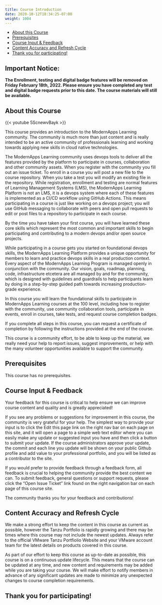 ```yaml
---
title: Course Introduction
date: 2020-10-12T18:34:25-07:00
weight: 1004
---
```


- [About this Course](#about-this-course)
- [Prerequisites](#prerequisites)
- [Course Input & Feedback](#course-input--feedback)
- [Content Accuracy and Refresh Cycle](#content-accuracy-and-refresh-cycle)
- [Thank you for participating!](#thank-you-for-participating)

## Important Notice: 

**The Enrollment, testing and digital badge features will be removed on Friday February 18th, 2022. Please ensure you have completed any test and digital badge requests prior to this date. The course materials will still be available.**

## About this Course

{{< youtube 5ScnewvBayk >}}

This course provides an introduction to the ModernApps Learning community. The community is much more than just content and is really intended to be an active community of professionals learning and working towards applying new skills in cloud native technologies.

The ModernApps Learning community uses devops tools to deliver all the features provided by the platform to participate in courses, collaboration and other community assets. When you register with the community you fill out an issue ticket. To enroll in a course you will post a new file to the course repository. When you take a test you will modify an existing file in the repository. While registration, enrollment and testing are normal features of Learning Management Systems (LMS), the ModernApps Learning Platform is not an LMS, it is a devops system where each of these features is implemented as a CI/CD workflow using GitHub Actions. This means participating in a course is just like working on a devops project; you will use GitHub messaging to collaborate with peers and open pull requests to edit or post files to a repository to participate in each course.  

By the time you have taken your first course, you will have learned these core skills which represent the most common and important skills to begin participating and contributing to a modern devops and/or open source projects.  

While participating in a course gets you started on foundational devops skills, the ModernApps Learning Platform provides a unique opportunity for members to learn and practice devops skills in a real production context. Every aspect of the ModernApps Learning Program is managed openly in conjunction with the community. Our vision, goals, roadmap, planning, code, infrastructure etcetera are all managed by and for the community, which is designed with guidelines and guardrails to help participants learn by doing in a step-by-step guided path towards increasing production-grade experience.  

In this course you will learn the foundational skills to participate in ModernApps Learning courses at the 100 level, including how to register with the community, use community collaboration tools, participate in events, enroll in courses, take tests, and request course completion badges.  

If you complete all steps in this course, you can request a certificate of completion by following the instructions provided at the end of the course.  

This course is a community effort, to be able to keep up the material, we really need your help to report issues, suggest improvements, or help with the many volunteer opportunities available to support the community.  

## Prerequisites  

This course has no prerequisites.

## Course Input & Feedback

Your feedback for this course is critical to help ensure we can improve course content and quality and is greatly appreciated!

If you see any problems or suggestions for improvement in this course, the community is very grateful for your help. The simplest way to provide your input is to click the Edit this page link on the right nav bar on each page on this site, and it will open a page to a simple web text editor where you can easily make any update or suggested input you have and then click a button to submit your update. If the course administrators approve your update, the commit and each line you update will be shown on your public Github profile and add value to your professional portfolio, and you will be listed as a contributor to the site.

If you would prefer to provide feedback through a feedback form, all feedback is crucial to helping the community provide the best content we can. To submit feedback, general questions or support requests, please click the “Open Issue Ticket” link found on the right navigation bar on each page of this course site.

The community thanks you for your feedback and contributions!

## Content Accuracy and Refresh Cycle

We make a strong effort to keep the content in this course as current as possible, however the Tanzu Portfolio is rapidly growing and there may be times where this course may not include the newest updates. Always refer to the official VMware Tanzu Portfiolio Website and your VMware account team for the latest details on products covered in this course. 

As part of our effort to keep this course as up-to-date as possible, this course is on a continuous update lifecycle. This means that the course can be updated at any time, and new content and requirements may be added while you are taking your course. We will make effort to notify members in advance of any significant updates are made to minimize any unexpected changes to course completion requirements. 

## Thank you for participating!

